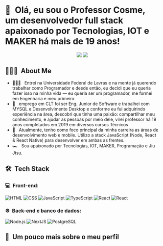 <h1>👋 &nbsp;Olá, eu sou o Professor  Cosme, um desenvolvedor full stack apaixonado por Tecnologias, IOT e MAKER há mais de 19 anos!</h1>
<p align="center">
<a href="https://www.linkedin.com/in/cosmeteixeira"><img src="https://img.shields.io/badge/-Felipe%20Mota%20Rocha-0077B5?style=flat-square&logo=Linkedin&logoColor=white"/></a>
<a href="mailto:cosme.teixeira@gmail.com"><img src="https://img.shields.io/badge/cosme.teixeira@gmail.com-D14836?style=flat-square&logo=Gmail&logoColor=white"/></a>

</p>

<h2> 👨🏻‍💻 &nbsp;About Me </h2>

- 👨🏻‍💻 &nbsp; Entrei na Universidade Federal de Lavras e na mente já querendo trabalhar como Programador e  desde então, eu decidi que eu queria fazer isso na minha vida — eu queria ser um programador, me formei em Engenharia e meu primeiro
- 💚 &nbsp; emprego em CLT foi ser Eng. Junior de Software e trabalhei com MYSQL e Desenvolvimento Desktop e conforme eu fui adquirindo experiência na área, descobri que tinha uma paixão: compartilhar meu conhecimento,
e ajudar as pessoas por meio dele, virei professor há 19 anos completados em 2019 em diversos cursos Técnicos
- 🚀 &nbsp; Atualmente, tenho como foco principal da minha carreira as áreas de desenvolvimento web e mobile. Utilizo a stack JavaScript (Node, React & React Native) para desenvolver em ambas as frentes.
- 🏎 &nbsp; Sou apaixonado por Tecnologias, IOT, MAKER, Programação e Jiu Jtsu.
<h2> 🛠 &nbsp;Tech Stack</h2>
<h3>💻 &nbsp;Front-end:</h3>

![HTML](https://img.shields.io/badge/-HTML-333333?style=flat&logo=HTML5)
![CSS](https://img.shields.io/badge/-CSS-333333?style=flat&logo=CSS3&logoColor=1572B6)
![JavaScript](https://img.shields.io/badge/-JavaScript-333333?style=flat&logo=javascript)
![TypeScript](https://img.shields.io/badge/-TypeScript-333333?style=flat&logo=typescript&logoColor=2D79C7)
![React](https://img.shields.io/badge/-React-333333?style=flat&logo=react)
![React](https://img.shields.io/badge/-React%20Native-333333?style=flat&logo=react)


<h3>⚙️ &nbsp;Back-end e banco de dados:</h3>

![Node.js](https://img.shields.io/badge/-Node.js-333333?style=flat&logo=node.js)
![NextJS](https://img.shields.io/badge/-NestJS-333333?style=flat&logo=nestjs&logoColor=E535AB)
![PostgreSQL](https://img.shields.io/badge/-PostgreSQL-333333?style=flat&logo=postgresql)


<h2>🚀 &nbsp;Um pouco mais sobre o meu perfil</h2>


